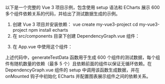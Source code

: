 以下是一个完整的 Vue 3 项目示例，包含使用 setup 语法和 ECharts 展示 600 多个组件依赖关系的代码，并给出了测试数据生成的示例。

1. 创建 Vue 3 项目并安装依赖：
vue create my-vue3-project
cd my-vue3-project
npm install echarts
2. 在 src/components 目录下创建 DependencyGraph.vue 组件：
<template>
  <div id="dependency-graph" style="width: 100%; height: 800px;"></div>
</template>

<script setup>
import echarts from 'echarts';
import { onMounted, ref } from 'vue';

// 生成测试数据的函数
const generateTestData = () => {
  const componentsData = [];
  for (let i = 1; i <= 600; i++) {
    const componentName = `Component${i}`;
    const dependencies = [];
    const numDependencies = Math.floor(Math.random() * 5); // 每个组件最多有 5 个依赖
    for (let j = 0; j < numDependencies; j++) {
      const depIndex = Math.floor(Math.random() * (i - 1)) + 1; // 依赖前面的组件
      const depName = `Component${depIndex}`;
      if (!dependencies.includes(depName)) {
        dependencies.push(depName);
      }
    }
    componentsData.push({ name: componentName, dependencies });
  }
  return componentsData;
};

const componentsData = generateTestData();
const chartRef = ref(null);

onMounted(() => {
  const myChart = echarts.init(chartRef.value);

  // 处理数据，构建 ECharts 的系列数据
  const seriesData = [];
  componentsData.forEach((component, index) => {
    const item = {
      name: component.name,
      symbolSize: 30,
      label: {
        show: true,
        position: 'top'
      },
      itemStyle: {
        color: '#4499ff'
      }
    };
    seriesData.push(item);

    component.dependencies.forEach((dependency) => {
      const targetIndex = componentsData.findIndex((c) => c.name === dependency);
      if (targetIndex!== -1) {
        myChart.setOption({
          series: [
            {
              type: 'lines',
              data: [
                {
                  source: index,
                  target: targetIndex,
                  lineStyle: {
                    color: '#ccc'
                  }
                }
              ]
            }
          ]
        });
      }
    });
  });

  // 配置 ECharts 选项
  myChart.setOption({
    series: [
      {
        type: 'graph',
        layout: 'force',
        data: seriesData,
        edgeSymbol: ['circle', 'arrow'],
        edgeSymbolSize: [4, 10],
        roam: true,
        focusNodeAdjacency: true
      }
    ]
  });
});
</script>

<style scoped>
#dependency-graph {
  width: 100%;
  height: 100%;
}
</style>
3. 在 App.vue 中使用这个组件：
<template>
  <div id="app">
    <DependencyGraph />
  </div>
</template>

<script setup>
import DependencyGraph from './components/DependencyGraph.vue';
</script>

<style>
#app {
  font-family: Avenir, Helvetica, Arial, sans-serif;
  -webkit-font-smoothing: antialiased;
  -moz-osx-font-smoothing: grayscale;
  text-align: center;
  color: #2c3e50;
  margin-top: 60px;
}
</style>
上述代码中，generateTestData 函数用于生成 600 个组件的测试数据，每个组件有随机数量的依赖（最多 5 个）且依赖前面的组件以保证无循环依赖。在 DependencyGraph.vue 组件的 setup 中调用该函数生成数据，并在 onMounted 钩子中初始化 ECharts 并配置图表展示组件之间的依赖关系。
